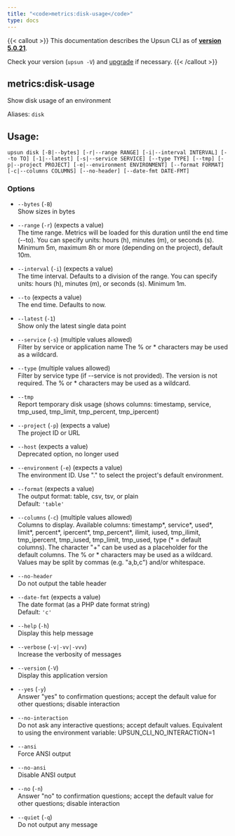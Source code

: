 ```yaml
---
title: "<code>metrics:disk-usage</code>"
type: docs
---
```


{{< callout >}}
  This documentation describes the Upsun CLI as of **[version 5.0.21](https://github.com/platformsh/cli/releases/tag/5.0.21)**.
  
  Check your version (`upsun -V`) and [upgrade](/cli/#upgrade-the-cli) if necessary.
{{< /callout >}}

metrics:disk-usage
------------------
Show disk usage of an environment

Aliases: `disk`

## Usage:

```
upsun disk [-B|--bytes] [-r|--range RANGE] [-i|--interval INTERVAL] [--to TO] [-1|--latest] [-s|--service SERVICE] [--type TYPE] [--tmp] [-p|--project PROJECT] [-e|--environment ENVIRONMENT] [--format FORMAT] [-c|--columns COLUMNS] [--no-header] [--date-fmt DATE-FMT]
```

### Options

* `--bytes` (`-B`)  
  Show sizes in bytes

* `--range` (`-r`) (expects a value)  
  The time range. Metrics will be loaded for this duration until the end time (--to).
You can specify units: hours (h), minutes (m), or seconds (s).
Minimum 5m, maximum 8h or more (depending on the project), default 10m.

* `--interval` (`-i`) (expects a value)  
  The time interval. Defaults to a division of the range.
You can specify units: hours (h), minutes (m), or seconds (s).
Minimum 1m.

* `--to` (expects a value)  
  The end time. Defaults to now.

* `--latest` (`-1`)  
  Show only the latest single data point

* `--service` (`-s`) (multiple values allowed)  
  Filter by service or application name
The % or * characters may be used as a wildcard.

* `--type` (multiple values allowed)  
  Filter by service type (if --service is not provided). The version is not required.
The % or * characters may be used as a wildcard.

* `--tmp`  
  Report temporary disk usage (shows columns: timestamp, service, tmp_used, tmp_limit, tmp_percent, tmp_ipercent)

* `--project` (`-p`) (expects a value)  
  The project ID or URL

* `--host` (expects a value)  
  Deprecated option, no longer used

* `--environment` (`-e`) (expects a value)  
  The environment ID. Use "." to select the project's default environment.

* `--format` (expects a value)  
  The output format: table, csv, tsv, or plain  
  Default: `'table'`

* `--columns` (`-c`) (multiple values allowed)  
  Columns to display.
Available columns: timestamp*, service*, used*, limit*, percent*, ipercent*, tmp_percent*, ilimit, iused, tmp_ilimit, tmp_ipercent, tmp_iused, tmp_limit, tmp_used, type (* = default columns).
The character "+" can be used as a placeholder for the default columns.
The % or * characters may be used as a wildcard.
Values may be split by commas (e.g. "a,b,c") and/or whitespace.

* `--no-header`  
  Do not output the table header

* `--date-fmt` (expects a value)  
  The date format (as a PHP date format string)  
  Default: `'c'`

* `--help` (`-h`)  
  Display this help message

* `--verbose` (`-v|-vv|-vvv`)  
  Increase the verbosity of messages

* `--version` (`-V`)  
  Display this application version

* `--yes` (`-y`)  
  Answer "yes" to confirmation questions; accept the default value for other questions; disable interaction

* `--no-interaction`  
  Do not ask any interactive questions; accept default values. Equivalent to using the environment variable: UPSUN_CLI_NO_INTERACTION=1

* `--ansi`  
  Force ANSI output

* `--no-ansi`  
  Disable ANSI output

* `--no` (`-n`)  
  Answer "no" to confirmation questions; accept the default value for other questions; disable interaction

* `--quiet` (`-q`)  
  Do not output any message


